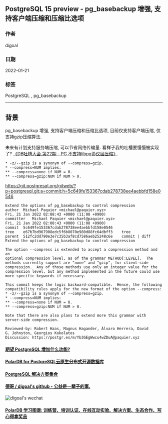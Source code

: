 ## PostgreSQL 15 preview - pg_basebackup 增强, 支持客户端压缩和压缩比选项  
                           
### 作者                       
digoal                                    
                                     
### 日期                                
2022-01-21                             
                             
### 标签                
PostgreSQL , pg_basebackup         
                                   
----                                     
                                
## 背景  
pg_basebackup 增强, 支持客户端压缩和压缩比选项, 目前仅支持客户端压缩, 仅支持gzip压缩算法.     
  
未来有计划支持服务端压缩, 可以节省网络传输量.  看样子我的吐槽要慢慢被实现了?  [《DB吐槽大会,第22期 - PG 不支持libpq协议层压缩》](../202109/20210902_10.md)      
  
```  
* -z/--gzip is a synonym of --compress=gzip.  
* --compress=NUM implies:  
** --compress=none if NUM = 0.  
** --compress=gzip:NUM if NUM > 0.  
```  
  
https://git.postgresql.org/gitweb/?p=postgresql.git;a=commit;h=5c649fe153367cdab278738ee4aebbfd158e0546  
  
```  
Extend the options of pg_basebackup to control compression  
author	Michael Paquier <michael@paquier.xyz>	  
Fri, 21 Jan 2022 02:08:43 +0000 (11:08 +0900)  
committer	Michael Paquier <michael@paquier.xyz>	  
Fri, 21 Jan 2022 02:08:43 +0000 (11:08 +0900)  
commit	5c649fe153367cdab278738ee4aebbfd158e0546  
tree	e67b7bd967908edc5f6b8070e980d88fc64dbff3	tree  
parent	512fc2dd790e3e7c35b3af8cd7586aeb25248c6e	commit | diff  
Extend the options of pg_basebackup to control compression  
  
The option --compress is extended to accept a compression method and an  
optional compression level, as of the grammar METHOD[:LEVEL].  The  
methods currently support are "none" and "gzip", for client-side  
compression.  Any of those methods use only an integer value for the  
compression level, but any method implemented in the future could use  
more specific keywords if necessary.  
  
This commit keeps the logic backward-compatible.  Hence, the following  
compatibility rules apply for the new format of the option --compress:  
* -z/--gzip is a synonym of --compress=gzip.  
* --compress=NUM implies:  
** --compress=none if NUM = 0.  
** --compress=gzip:NUM if NUM > 0.  
  
Note that there are also plans to extend more this grammar with  
server-side compression.  
  
Reviewed-by: Robert Haas, Magnus Hagander, Álvaro Herrera, David  
G. Johnston, Georgios Kokolatos  
Discussion: https://postgr.es/m/Yb3GEgWwcu4wZDuA@paquier.xyz  
```  
    
  
#### [期望 PostgreSQL 增加什么功能?](https://github.com/digoal/blog/issues/76 "269ac3d1c492e938c0191101c7238216")
  
  
#### [PolarDB for PostgreSQL云原生分布式开源数据库](https://github.com/ApsaraDB/PolarDB-for-PostgreSQL "57258f76c37864c6e6d23383d05714ea")
  
  
#### [PostgreSQL 解决方案集合](https://yq.aliyun.com/topic/118 "40cff096e9ed7122c512b35d8561d9c8")
  
  
#### [德哥 / digoal's github - 公益是一辈子的事.](https://github.com/digoal/blog/blob/master/README.md "22709685feb7cab07d30f30387f0a9ae")
  
  
![digoal's wechat](../pic/digoal_weixin.jpg "f7ad92eeba24523fd47a6e1a0e691b59")
  
  
#### [PolarDB 学习图谱: 训练营、培训认证、在线互动实验、解决方案、生态合作、写心得拿奖品](https://www.aliyun.com/database/openpolardb/activity "8642f60e04ed0c814bf9cb9677976bd4")
  
